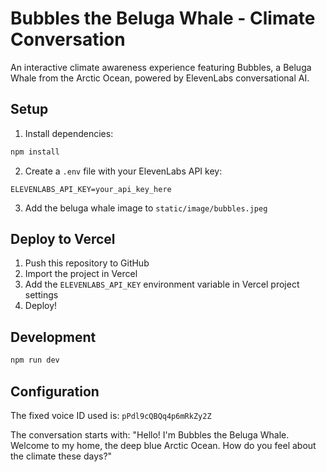 # Bubbles the Beluga Whale - Climate Conversation

An interactive climate awareness experience featuring Bubbles, a Beluga Whale from the Arctic Ocean, powered by ElevenLabs conversational AI.

## Setup

1. Install dependencies:
```sh
npm install
```

2. Create a `.env` file with your ElevenLabs API key:
```
ELEVENLABS_API_KEY=your_api_key_here
```

3. Add the beluga whale image to `static/image/bubbles.jpeg`

## Deploy to Vercel

1. Push this repository to GitHub
2. Import the project in Vercel
3. Add the `ELEVENLABS_API_KEY` environment variable in Vercel project settings
4. Deploy!

## Development

```sh
npm run dev
```

## Configuration

The fixed voice ID used is: `pPdl9cQBQq4p6mRkZy2Z`

The conversation starts with: "Hello! I'm Bubbles the Beluga Whale. Welcome to my home, the deep blue Arctic Ocean. How do you feel about the climate these days?"

